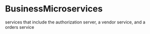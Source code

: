 # BusinessMicroservices
services that include the authorization server, a vendor service, and a orders service
